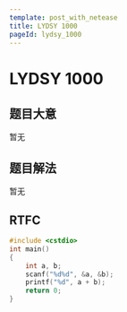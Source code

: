 ```yaml
---
template: post_with_netease
title: LYDSY 1000
pageId: lydsy_1000
---
```


# LYDSY 1000

## 题目大意
暂无

## 题目解法
暂无

## RTFC

```cpp
#include <cstdio>
int main()
{
    int a, b;
    scanf("%d%d", &a, &b);
    printf("%d", a + b);
    return 0;
}
```
<div id="__comment"></div>
